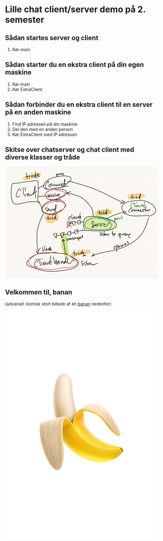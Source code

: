 # Lille chat client/server demo på 2. semester

## Sådan startes server og client

1. Kør main

## Sådan starter du en ekstra client på din egen maskine

1. Kør main
2. Kør ExtraClient

## Sådan forbinder du en ekstra client til en server på en anden maskine

1. Find IP adressen på din maskine
2. Del den med en anden person
3. Kør ExtraClient med IP adressen

## Skitse over chatserver og chat client med diverse klasser og tråde
![chatserver](./images/chatserver.png)



## Velkommen til, banan
(advarsel: komisk stort billede af én [banan](https://i.pinimg.com/originals/ac/8f/99/ac8f99b5754406e52d51342471177bd2.png) nedenfor)
![banan](./images/banana.png)
